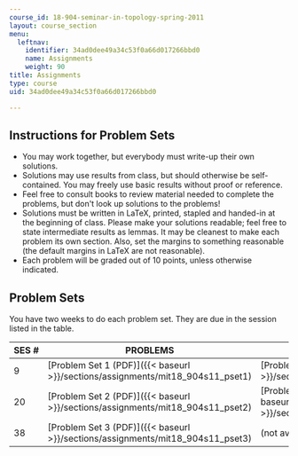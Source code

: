 ```yaml
---
course_id: 18-904-seminar-in-topology-spring-2011
layout: course_section
menu:
  leftnav:
    identifier: 34ad0dee49a34c53f0a66d017266bbd0
    name: Assignments
    weight: 90
title: Assignments
type: course
uid: 34ad0dee49a34c53f0a66d017266bbd0

---
```


Instructions for Problem Sets
-----------------------------

*   You may work together, but everybody must write-up their own solutions.
*   Solutions may use results from class, but should otherwise be self-contained. You may freely use basic results without proof or reference.
*   Feel free to consult books to review material needed to complete the problems, but don't look up solutions to the problems!
*   Solutions must be written in LaTeX, printed, stapled and handed-in at the beginning of class. Please make your solutions readable; feel free to state intermediate results as lemmas. It may be cleanest to make each problem its own section. Also, set the margins to something reasonable (the default margins in LaTeX are not reasonable).
*   Each problem will be graded out of 10 points, unless otherwise indicated.

Problem Sets
------------

You have two weeks to do each problem set. They are due in the session listed in the table.

| SES # | PROBLEMS | SOLUTIONS |
| --- | --- | --- |
| 9 | [Problem Set 1 (PDF)]({{< baseurl >}}/sections/assignments/mit18_904s11_pset1) | [Problem Set 1 Solutions (PDF)]({{< baseurl >}}/sections/assignments/mit18_904s11_soln1) |
| 20 | [Problem Set 2 (PDF)]({{< baseurl >}}/sections/assignments/mit18_904s11_pset2) | [Problem Set 2 Solutions (partial) (PDF)]({{< baseurl >}}/sections/assignments/mit18_904s11_solns2) |
| 38 | [Problem Set 3 (PDF)]({{< baseurl >}}/sections/assignments/mit18_904s11_pset3) | (not available)